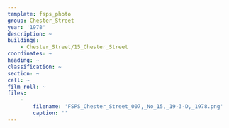 ```yaml
---
template: fsps_photo
group: Chester_Street
year: '1978'
description: ~
buildings:
    - Chester_Street/15_Chester_Street
coordinates: ~
heading: ~
classification: ~
section: ~
cell: ~
film_roll: ~
files:
    -
        filename: 'FSPS_Chester_Street_007,_No_15,_19-3-D,_1978.png'
        caption: ''
---
```

